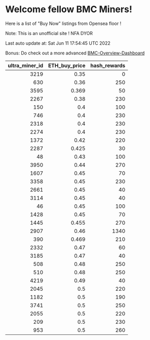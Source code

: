 # Welcome fellow BMC Miners!
Here is a list of "Buy Now" listings from Opensea floor !

Note: This is an unofficial site ! NFA DYOR

Last auto update at: Sat Jun 11 17:54:45 UTC 2022

Bonus: Do check out a more advanced [BMC-Overview-Dashboard](https://dune.com/defifunk/BMC-Overview-Dashboard)


|   ultra_miner_id |   ETH_buy_price |   hash_rewards |
|-----------------:|----------------:|---------------:|
|             3219 |           0.35  |              0 |
|              630 |           0.36  |            250 |
|             3595 |           0.369 |             50 |
|             2267 |           0.38  |            230 |
|              150 |           0.4   |            100 |
|              746 |           0.4   |            230 |
|             2318 |           0.4   |            230 |
|             2274 |           0.4   |            230 |
|             1372 |           0.42  |            220 |
|             2287 |           0.425 |             30 |
|               48 |           0.43  |            100 |
|             3950 |           0.44  |            270 |
|             1607 |           0.45  |             70 |
|             3358 |           0.45  |            230 |
|             2661 |           0.45  |             40 |
|             3114 |           0.45  |             40 |
|               46 |           0.45  |            100 |
|             1428 |           0.45  |             70 |
|             1445 |           0.455 |            270 |
|             2907 |           0.46  |           1340 |
|              390 |           0.469 |            210 |
|             2332 |           0.47  |             60 |
|             3185 |           0.47  |             40 |
|              508 |           0.48  |            250 |
|              510 |           0.48  |            250 |
|             4219 |           0.49  |             40 |
|             2045 |           0.5   |            220 |
|             1182 |           0.5   |            190 |
|             3741 |           0.5   |            250 |
|             2055 |           0.5   |            220 |
|              209 |           0.5   |            230 |
|              953 |           0.5   |            260 |